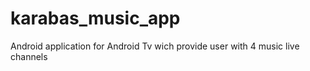 # karabas_music_app
Android application for Android Tv wich provide user with 4 music live channels
